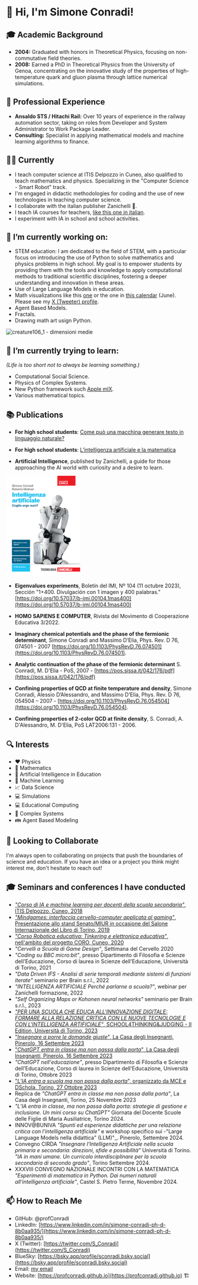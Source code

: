 <!--
**profConradi/profConradi** is a ✨ _special_ ✨ repository because its `README.md` (this file) appears on your GitHub profile.

Here are some ideas to get you started:

- 🔭 I’m currently working on ...
- 🌱 I’m currently learning ...
- 👯 I’m looking to collaborate on ...
- 🤔 I’m looking for help with ...
- 💬 Ask me about ...
- 📫 How to reach me: ...
- 😄 Pronouns: ...
- ⚡ Fun fact: ...
-->

# 👋 Hi, I'm Simone Conradi!

## 🎓 Academic Background
- **2004:** Graduated with honors in Theoretical Physics, focusing on non-commutative field theories.
- **2008:** Earned a PhD in Theoretical Physics from the University of Genoa, concentrating on the innovative study of the properties of high-temperature quark and gluon plasma through lattice numerical simulations.

## 🚄 Professional Experience
- **Ansaldo STS / Hitachi Rail:** Over 10 years of experience in the railway automation sector, taking on roles from Developer and System Administrator to Work Package Leader.
- **Consulting:** Specialist in applying mathematical models and machine learning algorithms to finance.

## 👨‍🏫 Currently
- I teach computer science at ITIS Delpozzo in Cuneo, also qualified to teach mathematics and physics. Specializing in the "Computer Science - Smart Robot" track.
- I'm engaged in didactic methodologies for coding and the use of new technologies in teaching computer science.
- I collaborate with the italian publisher Zanichelli :closed_book:.
- I teach IA courses for teachers, [like this one in italian](https://github.com/profConradi/conferences-lectures/blob/1cd0a1ae8ed50e1de5ec46bf34be86ccf8b0da92/Slide_lab_Conradi.pdf).
- I experiment with IA in school and school activities.

## 🔭 I’m currently working on:
- STEM education: I am dedicated to the field of STEM, with a particular focus on introducing the use of Python to solve mathematics and physics problems in high school. My goal is to empower students by providing them with the tools and knowledge to apply computational methods to traditional scientific disciplines, fostering a deeper understanding and innovation in these areas.
- Use of Large Language Models in education.
- Math visualizations like this [one](https://mathematical-oncology.org/art/276/) or the one in [this calendar](https://github.com/Computational-Discovery-on-Jupyter/Computational-Discovery-on-Jupyter/blob/315888817240504d7f79e744a1cf8210c18a435c/CalendarImageDescriptions.pdf) (June). Please see my [X (Tweeter) profile](https://twitter.com/S_Conradi).
- Agent Based Models.
- Fractals.
- Drawing math art usign Python.

![creature106_1 - dimensioni medie](https://github.com/user-attachments/assets/377c9e78-4c77-4b92-bdae-8871a8429600)


  
## 🌱 I’m currently trying to learn:
*(Life is too short not to always be learning something.)*
- Computational Social Science.
- Physics of Complex Systems.
- New Python framework such [Apple mlX](https://github.com/ml-explore).
- Various mathematical topics.

## 📚 Publications
- **For high school students**: [Come può una macchina generare testo in linguaggio naturale?](https://ia.zanichelli.it/scoprire-intelligenza-artificiale/come-puo-una-macchina-generare-testo-in-linguaggio-naturale/)

- **For high school students**: [L’intelligenza artificiale e la matematica](https://ia.zanichelli.it/scoprire-intelligenza-artificiale/l-intelligenza-artificiale-e-la-matematica/)

- **Artificial Intelligence**, published by Zanichelli, a guide for those approaching the AI world with curiosity and a desire to learn.

<img src="/IA_Zanichelli.jpg" width="200"/>

- **Eigenvalues experiments**, Boletín del IMI, Nº 104 (11 octubre 2023), Sección "1+400. Divulgación con 1 imagen y 400 palabras." [https://doi.org/10.57037/b-imi.00104.1mas400](https://doi.org/10.57037/b-imi.00104.1mas400)

- **HOMO SAPIENS E COMPUTER**, Rivista del Movimento di Cooperazione Educativa 3/2022.

- **Imaginary chemical potentials and the phase of the fermionic determinant**, Simone Conradi and Massimo D’Elia, Phys. Rev. D 76, 074501 - 2007 [https://doi.org/10.1103/PhysRevD.76.074501](https://doi.org/10.1103/PhysRevD.76.074501).

- **Analytic continuation of the phase of the fermionic determinant** S. Conradi, M. D'Elia - PoS, 2007 - [https://pos.sissa.it/042/176/pdf](https://pos.sissa.it/042/176/pdf)

- **Confining properties of QCD at finite temperature and density**, Simone Conradi, Alessio D’Alessandro, and Massimo D’Elia,
Phys. Rev. D 76, 054504 – 2007 - [https://doi.org/10.1103/PhysRevD.76.054504](https://doi.org/10.1103/PhysRevD.76.054504).

- **Confining properties of 2-color QCD at finite density**, S. Conradi, A. D'Alessandro, M. D'Elia, PoS LAT2006:131 - 2006.



## 🔍 Interests
- :heart: Physics
- 🧮 Mathematics
- 🤖 Artificial Intelligence in Education
- :nut_and_bolt: Machine Learning
- :chart_with_upwards_trend: Data Science
- :computer: Simulations
- 💻 Educational Computing
- :ant: Complex Systems
- :family: Agent Based Modeling

## 💬 Looking to Collaborate
I'm always open to collaborating on projects that push the boundaries of science and education. If you have an idea or a project you think might interest me, don't hesitate to reach out!

## :mortar_board: Seminars and conferences I have conducted
- [_"Corso di IA e machine learning per docenti della scuola secondaria"_, ITIS Delpozzo, Cuneo, 2018](https://github.com/profConradi/IA_tutorial)
- [_"Mindgames: interfaccia cervello-computer applicata al gaming"_, Presentazione allo stand Senato/MIUR in occasione del Salone Internazionale del Libro di Torino, 2019](https://github.com/profConradi/SaloneLibroTorino_2019/blob/0abc3de1383de3a1d9c93222bc24b42ba629e52f/presentazione.pdf)
- [_"Corso Robotica educativa: Tinkering e elettronica educativa"_, nell'ambito del progetto CORO, Cuneo, 2020](https://github.com/profConradi/Corso_Microbit)
- _"Cervelli a Scuola di Game Design"_, Settimana del Cervello 2020
- _"Coding su BBC micro:bit"_, presso Dipartimento di Filosofia e Scienze dell'Educazione, Corso di laurea in Scienze dell'Educazione, Università di Torino, 2021
- _"Data Driven IFS - Analisi di serie temporali mediante sistemi di funzioni iterate"_ seminario per Brain s.r.l., 2022
- _"INTELLIGENZA ARTIFICIALE Perché parlarne a scuola?"_, webinar per Zanichelli formazione, 2022
- _"Self Organizing Maps or Kohonen neural networks"_ seminario per Brain s.r.l., 2023
- [_"PER UNA SCUOLA CHE EDUCA ALL'INNOVAZIONE DIGITALE: FORMARE ALLA RELAZIONE CRITICA CON LE NUOVE TECNOLOGIE E CON L'INTELLIGENZA ARTIFICIALE"_, SCHOOL4THINKING&JUDGING - II Edition, Università di Torino, 2023](https://github.com/profConradi/conferences-lectures/blob/3d15648099d2c186b5dd917f8a67e86c398ad36f/SCHOOL4THINKING%26JUDGING%20-%20II%20Edition_Insegnare_IA_a_scuola.pdf)
- ["_Insegnare a porre le domande giuste_", La Casa degli Insegnanti, Pinerolo, 16 Settembre 2023](https://github.com/profConradi/conferences-lectures/blob/3d15648099d2c186b5dd917f8a67e86c398ad36f/Insegnare_a_porre_le_domande_giuste_IA_a_scuola.pdf)
- ["_ChatGPT entra in classe ma non passa dalla porta_", La Casa degli Insegnanti, Pinerolo, 16 Settembre 2023](https://github.com/profConradi/conferences-lectures/blob/1cd0a1ae8ed50e1de5ec46bf34be86ccf8b0da92/Slide_lab_Conradi.pdf)
- _"ChatGPT nell'educazione"_, presso Dipartimento di Filosofia e Scienze dell'Educazione, Corso di laurea in Scienze dell'Educazione, Università di Torino, Ottobre 2023
- ["_L’IA entra a scuola ma non passa dalla porta_", organizzato da MCE e DSchola, Torino, 27 Ottobre 2023](https://www.associazionedschola.it/blog/2023/11/02/i-materiali-del-convegno-sullia-e-la-scuola/)
- Replica de _"ChatGPT entra in classe ma non passa dalla porta"_, La Casa degli Insegnanti, Torino, 25 Novembre 2023
- _"L’IA entra in classe, ma non passa dalla porta: strategie di gestione e inclusione. Un mini corso su ChatGPT"_ Giornata del Docente Scuole delle Figlie di Maria Ausiliatrice, Torino 2024.
- INNOV@BUNIVA _"Spunti ed esperienze didattiche per una relazione critica con l'intelligenza artificiale"_ e workshop specifico sui -"Large Language Models nella didattica" (LLM)"_. Pinerolo, Settembre 2024.
- Convegno CIRDA _"Insegnare l’Intelligenza Artificiale nella scuola primaria e secondaria: direzioni, sfide e possibilità”_ Università di Torino. _"IA in mani umane. Un curricolo interdisciplinare per la scuola secondaria di secondo grado"_, Torino Settembre 2024.
- XXXVIII CONVEGNO NAZIONALE INCONTRI CON LA MATEMATICA _"Esperimenti di matematica in Python. Dai numeri naturali all'intelligenza artificiale"_, Castel S. Pietro Terme, Novembre 2024.

## 📫 How to Reach Me
- GitHub: @profConradi
- LinkedIn: [https://www.linkedin.com/in/simone-conradi-ph-d-8b0aa935/](https://www.linkedin.com/in/simone-conradi-ph-d-8b0aa935/)
- X (Twitter): [https://twitter.com/S_Conradi](https://twitter.com/S_Conradi)
- BlueSky: [https://bsky.app/profile/sconradi.bsky.social](https://bsky.app/profile/sconradi.bsky.social)
- Email: [my email](mailto:conradi.simone@gmail.com.com)
- Website: [https://profconradi.github.io](https://profconradi.github.io) 🏗️
